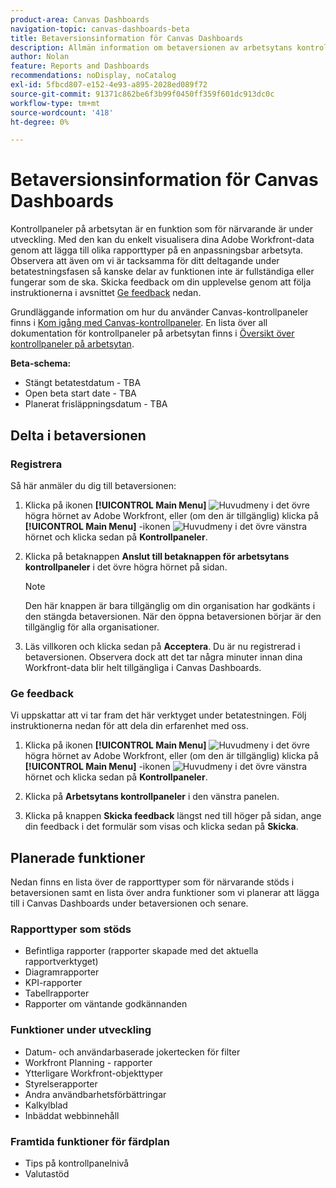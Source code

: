 ```yaml
---
product-area: Canvas Dashboards
navigation-topic: canvas-dashboards-beta
title: Betaversionsinformation för Canvas Dashboards
description: Allmän information om betaversionen av arbetsytans kontrollpaneler
author: Nolan
feature: Reports and Dashboards
recommendations: noDisplay, noCatalog
exl-id: 5fbcd807-e152-4e93-a895-2028ed089f72
source-git-commit: 91371c862be6f3b99f0450ff359f601dc913dc0c
workflow-type: tm+mt
source-wordcount: '418'
ht-degree: 0%

---
```


# Betaversionsinformation för Canvas Dashboards

Kontrollpaneler på arbetsytan är en funktion som för närvarande är under utveckling. Med den kan du enkelt visualisera dina Adobe Workfront-data genom att lägga till olika rapporttyper på en anpassningsbar arbetsyta. Observera att även om vi är tacksamma för ditt deltagande under betatestningsfasen så kanske delar av funktionen inte är fullständiga eller fungerar som de ska. Skicka feedback om din upplevelse genom att följa instruktionerna i avsnittet [Ge feedback](#provide-feedback) nedan.

Grundläggande information om hur du använder Canvas-kontrollpaneler finns i [Kom igång med Canvas-kontrollpaneler](/help/quicksilver/reports-and-dashboards/canvas-dashboards/manage-canvas-dashboards/get-started-canvas-dashboards.md).
En lista över all dokumentation för kontrollpaneler på arbetsytan finns i [Översikt över kontrollpaneler på arbetsytan](/help/quicksilver/reports-and-dashboards/canvas-dashboards/canvas-dashboards-overview.md).

**Beta-schema:**

* Stängt betatestdatum - TBA
* Open beta start date - TBA
* Planerat frisläppningsdatum - TBA

## Delta i betaversionen

### Registrera

Så här anmäler du dig till betaversionen:

1. Klicka på ikonen **[!UICONTROL Main Menu]** ![Huvudmeny](/help/_includes/assets/main-menu-icon.png) i det övre högra hörnet av Adobe Workfront, eller (om den är tillgänglig) klicka på **[!UICONTROL Main Menu]** -ikonen ![Huvudmeny](/help/_includes/assets/main-menu-icon-left-nav.png) i det övre vänstra hörnet och klicka sedan på **Kontrollpaneler**.

1. Klicka på betaknappen **Anslut till betaknappen för arbetsytans kontrollpaneler** i det övre högra hörnet på sidan.

   >[!NOTE]
   >
   >Den här knappen är bara tillgänglig om din organisation har godkänts i den stängda betaversionen. När den öppna betaversionen börjar är den tillgänglig för alla organisationer.

1. Läs villkoren och klicka sedan på **Acceptera**. Du är nu registrerad i betaversionen. Observera dock att det tar några minuter innan dina Workfront-data blir helt tillgängliga i Canvas Dashboards.

### Ge feedback

Vi uppskattar att vi tar fram det här verktyget under betatestningen. Följ instruktionerna nedan för att dela din erfarenhet med oss.

1. Klicka på ikonen **[!UICONTROL Main Menu]** ![Huvudmeny](/help/_includes/assets/main-menu-icon.png) i det övre högra hörnet av Adobe Workfront, eller (om den är tillgänglig) klicka på **[!UICONTROL Main Menu]** -ikonen ![Huvudmeny](/help/_includes/assets/main-menu-icon-left-nav.png) i det övre vänstra hörnet och klicka sedan på **Kontrollpaneler**.

1. Klicka på **Arbetsytans kontrollpaneler** i den vänstra panelen.

1. Klicka på knappen **Skicka feedback** längst ned till höger på sidan, ange din feedback i det formulär som visas och klicka sedan på **Skicka**.

## Planerade funktioner

Nedan finns en lista över de rapporttyper som för närvarande stöds i betaversionen samt en lista över andra funktioner som vi planerar att lägga till i Canvas Dashboards under betaversionen och senare.

### Rapporttyper som stöds

* Befintliga rapporter (rapporter skapade med det aktuella rapportverktyget)
* Diagramrapporter
* KPI-rapporter
* Tabellrapporter
* Rapporter om väntande godkännanden

### Funktioner under utveckling

* Datum- och användarbaserade jokertecken för filter
* Workfront Planning - rapporter
* Ytterligare Workfront-objekttyper
* Styrelserapporter
* Andra användbarhetsförbättringar
* Kalkylblad
* Inbäddat webbinnehåll

### Framtida funktioner för färdplan

* Tips på kontrollpanelnivå
* Valutastöd
